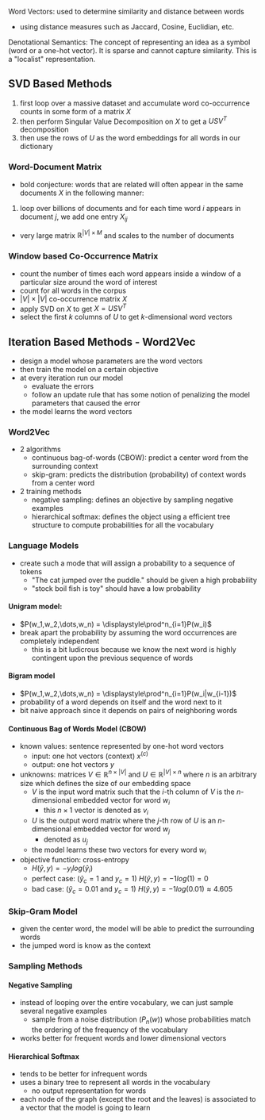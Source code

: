 Word Vectors: used to determine similarity and distance between words
- using distance measures such as Jaccard, Cosine, Euclidian, etc.

Denotational Semantics: The concept of representing an idea as a symbol (word or a one-hot vector). It is sparse and cannot capture similarity. This is a "localist" representation.

## SVD Based Methods
1. first loop over a massive dataset and accumulate word co-occurrence counts in some form of a matrix $X$
2. then perform Singular Value Decomposition on $X$ to get a $USV^T$ decomposition
3. then use the rows of $U$ as the word embeddings for all words in our dictionary

### Word-Document Matrix
- bold conjecture: words that are related will often appear in the same documents
$X$ in the following manner:
1. loop over billions of documents and for each time word $i$ appears in document $j$, we add one entry $X_{ij}$ 
- very large matrix $\mathbb{R}^{|V| \times M}$ and scales to the number of documents

### Window based Co-Occurrence Matrix
- count the number of times each word appears inside a window of a particular size around the word of interest
- count for all words in the corpus
- $|V| \times |V|$ co-occurrence matrix $X$
- apply SVD on $X$ to get $X = USV^T$
- select the first $k$ columns of $U$ to get $k$-dimensional word vectors

## Iteration Based Methods - Word2Vec
- design a model whose parameters are the word vectors
- then train the model on a certain objective
- at every iteration run our model
	- evaluate the errors
	- follow an update rule that has some notion of penalizing the model parameters that caused the error
- the model learns the word vectors

### Word2Vec
- 2 algorithms
	- continuous bag-of-words (CBOW): predict a center word from the surrounding context
	- skip-gram: predicts the distribution (probability) of context words from a center word
- 2 training methods
	- negative sampling: defines an objective by sampling negative examples
	- hierarchical softmax: defines the object using a efficient tree structure to compute probabilities for all the vocabulary

### Language Models
- create such a mode that will assign a probability to a sequence of tokens
	- "The cat jumped over the puddle." should be given a high probability
	- "stock boil fish is toy" should have a low probability
#### Unigram model:
- $P(w_1,w_2,\dots,w_n) = \displaystyle\prod^n_{i=1}P(w_i)$
- break apart the probability by assuming the word occurrences are completely independent
	- this is a bit ludicrous because we know the next word is highly contingent upon the previous sequence of words
#### Bigram model
- $P(w_1,w_2,\dots,w_n) = \displaystyle\prod^n_{i=1}P(w_i|w_{i-1})$
- probability of a word depends on itself and the word next to it
- bit naive approach since it depends on pairs of neighboring words

#### Continuous Bag of Words Model (CBOW)
- known values: sentence represented by one-hot word vectors
	- input: one hot vectors (context) $x^{(c)}$
	- output: one hot vectors $y$
- unknowns: matrices $V \in \mathbb{R}^{n \times |V|}$ and $U \in \mathbb{R}^{|V| \times n}$ where $n$ is an arbitrary size which defines the size of our embedding space
	- $V$ is the input word matrix such that the $i$-th column of $V$ is the $n$-dimensional embedded vector for word $w_i$
		- this $n \times 1$ vector is denoted as $v_i$
	- $U$ is the output word matrix where the $j$-th row of $U$ is an $n$-dimensional embedded vector for word $w_j$
		- denoted as $u_j$
	- the model learns these two vectors for every word $w_i$
- objective function: cross-entropy
	- $H(\hat y,y) = -y_i log(\hat y_i)$
	- perfect case: ($\hat y_c = 1$ and $y_c = 1$) $H(\hat y, y) = -1 log(1) = 0$
	- bad case: ($\hat y_c = 0.01$ and $y_c = 1$) $H(\hat y, y) = -1 log(0.01) \approx 4.605$

### Skip-Gram Model
- given the center word, the model will be able to predict the surrounding words
- the jumped word is know as the context

### Sampling Methods

#### Negative Sampling
- instead of looping over the entire vocabulary, we can just sample several negative examples
	- sample from a noise distribution ($P_n(w)$) whose probabilities match the ordering of the frequency of the vocabulary
- works better for frequent words and lower dimensional vectors

#### Hierarchical Softmax
- tends to be better for infrequent words
- uses a binary tree to represent all words in the vocabulary
	- no output representation for words
- each node of the graph (except the root and the leaves) is associated to a vector that the model is going to learn